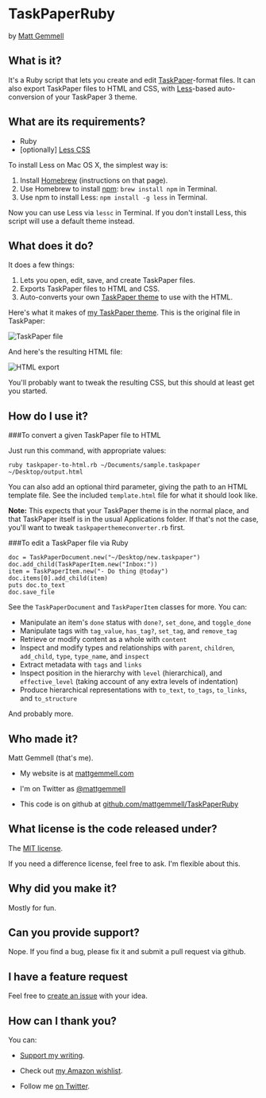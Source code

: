 # TaskPaperRuby

by [Matt Gemmell](http://mattgemmell.com/)


## What is it?

It's a Ruby script that lets you create and edit [TaskPaper](http://www.taskpaper.com)-format files. It can also export TaskPaper files to HTML and CSS, with [Less](http://lesscss.org)-based auto-conversion of your TaskPaper 3 theme.


## What are its requirements?

- Ruby
- [optionally] [Less CSS](http://lesscss.org)

To install Less on Mac OS X, the simplest way is:

1. Install [Homebrew](http://brew.sh) (instructions on that page).
2. Use Homebrew to install [npm](https://nodejs.org/): `brew install npm` in Terminal.
3. Use npm to install Less: `npm install -g less` in Terminal.
	
Now you can use Less via `lessc` in Terminal. If you don't install Less, this script will use a default theme instead.


## What does it do?

It does a few things:

1. Lets you open, edit, save, and create TaskPaper files.
2. Exports TaskPaper files to HTML and CSS.
3. Auto-converts your own [TaskPaper theme](http://guide.taskpaper.com/creating_themes.html) to use with the HTML.

Here's what it makes of [my TaskPaper theme](http://mattgemmell.com/taskpaper-3/). This is the original file in TaskPaper:

![TaskPaper file](https://c2.staticflickr.com/2/1704/25918471411_cdf2959995_c.jpg)

And here's the resulting HTML file:

![HTML export](https://c2.staticflickr.com/2/1655/25892678482_0c75c083d0_c.jpg)

You'll probably want to tweak the resulting CSS, but this should at least get you started.


## How do I use it?

###To convert a given TaskPaper file to HTML

Just run this command, with appropriate values:

`ruby taskpaper-to-html.rb ~/Documents/sample.taskpaper ~/Desktop/output.html`

You can also add an optional third parameter, giving the path to an HTML template file. See the included `template.html` file for what it should look like.

**Note:** This expects that your TaskPaper theme is in the normal place, and that TaskPaper itself is in the usual Applications folder. If that's not the case, you'll want to tweak `taskpaperthemeconverter.rb` first.

###To edit a TaskPaper file via Ruby

	doc = TaskPaperDocument.new("~/Desktop/new.taskpaper")
	doc.add_child(TaskPaperItem.new("Inbox:"))
	item = TaskPaperItem.new("- Do thing @today")
	doc.items[0].add_child(item)
	puts doc.to_text
	doc.save_file

See the `TaskPaperDocument` and `TaskPaperItem` classes for more. You can:

- Manipulate an item's `done` status with `done?`, `set_done`, and `toggle_done`
- Manipulate tags with `tag_value`, `has_tag?`, `set_tag`, and `remove_tag`
- Retrieve or modify content as a whole with `content`
- Inspect and modify types and relationships with `parent`, `children`, `add_child`, `type`, `type_name`, and `inspect`
- Extract metadata with `tags` and `links`
- Inspect position in the hierarchy with `level` (hierarchical), and `effective_level` (taking account of any extra levels of indentation)
- Produce hierarchical representations with `to_text`, `to_tags`, `to_links`, and `to_structure`

And probably more.



## Who made it?

Matt Gemmell (that's me).

- My website is at [mattgemmell.com](http://mattgemmell.com)

- I'm on Twitter as [@mattgemmell](http://twitter.com/mattgemmell)

- This code is on github at [github.com/mattgemmell/TaskPaperRuby](http://github.com/mattgemmell/TaskPaperRuby)


## What license is the code released under?

The [MIT license](http://choosealicense.com/licenses/mit/).

If you need a difference license, feel free to ask. I'm flexible about this.


## Why did you make it?

Mostly for fun.


## Can you provide support?

Nope. If you find a bug, please fix it and submit a pull request via github.


## I have a feature request

Feel free to [create an issue](https://github.com/mattgemmell/TaskPaperRuby/issues) with your idea.


## How can I thank you?

You can:

- [Support my writing](http://mattgemmell.com/support-me/).

- Check out [my Amazon wishlist](http://www.amazon.co.uk/registry/wishlist/1BGIQ6Z8GT06F).

- Follow me [on Twitter](http://twitter.com/mattgemmell).
